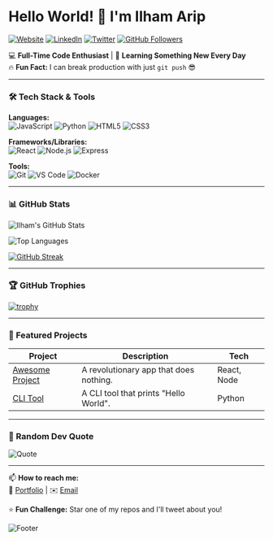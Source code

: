 # Hello World! 👋 I'm Ilham Arip

[![Website](https://img.shields.io/badge/Portfolio-IlhamGanteng321-blue?style=flat&logo=google-chrome)](https://ilhamganteng321.dev)
[![LinkedIn](https://img.shields.io/badge/LinkedIn-IlhamGanteng321-0077B5?style=flat&logo=linkedin)](https://linkedin.com/in/ilhamganteng321)
[![Twitter](https://img.shields.io/badge/Twitter-@ilhamganteng321-1DA1F2?style=flat&logo=twitter)](https://twitter.com/ilhamganteng321)
[![GitHub Followers](https://img.shields.io/github/followers/ilhamganteng321?label=Follow%20Me&style=social)](https://github.com/ilhamganteng321)

💻 **Full-Time Code Enthusiast** | 🌱 **Learning Something New Every Day**  
🔥 **Fun Fact:** I can break production with just `git push` 😎  

---

### 🛠️ Tech Stack & Tools

**Languages:**  
![JavaScript](https://img.shields.io/badge/-JavaScript-F7DF1E?style=flat&logo=javascript&logoColor=black)
![Python](https://img.shields.io/badge/-Python-3776AB?style=flat&logo=python&logoColor=white)
![HTML5](https://img.shields.io/badge/-HTML5-E34F26?style=flat&logo=html5&logoColor=white)
![CSS3](https://img.shields.io/badge/-CSS3-1572B6?style=flat&logo=css3&logoColor=white)


**Frameworks/Libraries:**  
![React](https://img.shields.io/badge/-React-61DAFB?style=flat&logo=react&logoColor=black)
![Node.js](https://img.shields.io/badge/-Node.js-339933?style=flat&logo=node.js&logoColor=white)
![Express](https://img.shields.io/badge/-Express-000000?style=flat&logo=express&logoColor=white)

**Tools:**  
![Git](https://img.shields.io/badge/-Git-F05032?style=flat&logo=git&logoColor=white)
![VS Code](https://img.shields.io/badge/-VS%20Code-007ACC?style=flat&logo=visual-studio-code&logoColor=white)
![Docker](https://img.shields.io/badge/-Docker-2496ED?style=flat&logo=docker&logoColor=white)

---

### 📊 GitHub Stats

![Ilham's GitHub Stats](https://github-readme-stats.vercel.app/api?username=ilhamganteng321&show_icons=true&theme=radical&hide_border=true)

![Top Languages](https://github-readme-stats.vercel.app/api/top-langs/?username=ilhamganteng321&layout=compact&theme=radical&hide_border=true)

[![GitHub Streak](https://streak-stats.demolab.com/?user=ilhamganteng321&theme=radical&hide_border=true)](https://git.io/streak-stats)

---

### 🏆 GitHub Trophies

[![trophy](https://github-profile-trophy.vercel.app/?username=ilhamganteng321&theme=onedark&no-frame=true&row=1)](https://github.com/ryo-ma/github-profile-trophy)

---

### 📌 Featured Projects

| Project | Description | Tech |
|---------|-------------|------|
| [Awesome Project](https://github.com/ilhamganteng321/awesome-project) | A revolutionary app that does nothing. | React, Node |
| [CLI Tool](https://github.com/ilhamganteng321/cli-tool) | A CLI tool that prints "Hello World". | Python |

---

### 💬 Random Dev Quote

![Quote](https://quotes-github-readme.vercel.app/api?type=horizontal&theme=radical)

---

📫 **How to reach me:**  
🔗 [Portfolio](https://kuportopolio.netlify.app) | ✉️ [Email](mailto:ilhamariforpin007tea@gmail.com)  

⭐ **Fun Challenge:** Star one of my repos and I'll tweet about you!  

![Footer](https://github.com/ilhamganteng321/ilhamganteng321/blob/output/github-contribution-grid-snake.svg)
